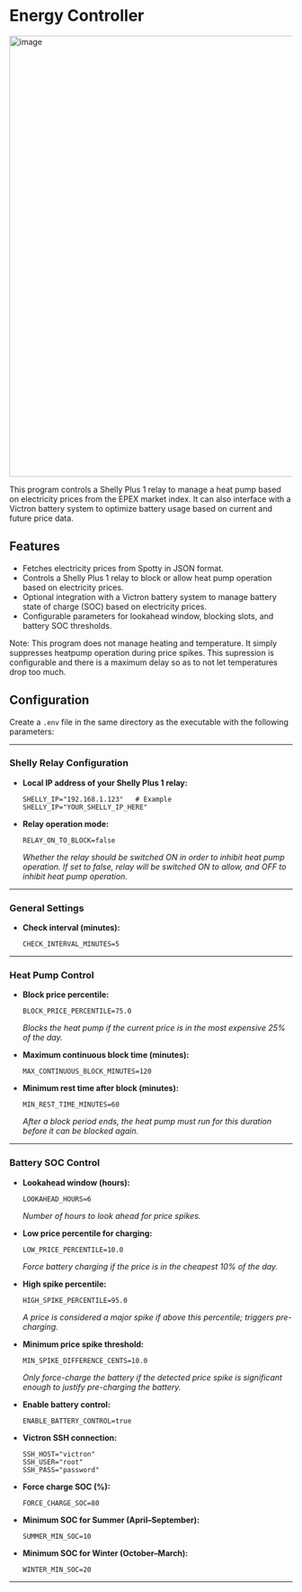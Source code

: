 # Energy Controller

<img width="1364" height="783" alt="image" src="https://github.com/user-attachments/assets/95fb713b-8d66-4033-9878-9bad323d46c3" />

This program controls a Shelly Plus 1 relay to manage a heat pump based on electricity prices from the EPEX market index. 
It can also interface with a Victron battery system to optimize battery usage based on current and future price data.

## Features
- Fetches electricity prices from Spotty in JSON format.
- Controls a Shelly Plus 1 relay to block or allow heat pump operation based on electricity prices.
- Optional integration with a Victron battery system to manage battery state of charge (SOC) based on electricity prices.
- Configurable parameters for lookahead window, blocking slots, and battery SOC thresholds.

Note: This program does not manage heating and temperature. It simply suppresses heatpump operation during price spikes. This supression is configurable and there is a maximum delay so as to not let temperatures drop too much.

## Configuration

Create a `.env` file in the same directory as the executable with the following parameters:

---

### **Shelly Relay Configuration**

- **Local IP address of your Shelly Plus 1 relay:**  
    ```env
    SHELLY_IP="192.168.1.123"   # Example
    SHELLY_IP="YOUR_SHELLY_IP_HERE"
    ```

- **Relay operation mode:**
    ```env
    RELAY_ON_TO_BLOCK=false
    ```
    *Whether the relay should be switched ON in order to inhibit heat pump operation. If set to false, relay will be switched ON to allow, and OFF to inhibit heat pump operation.*

---

### **General Settings**

- **Check interval (minutes):**  
    ```env
    CHECK_INTERVAL_MINUTES=5
    ```

---

### **Heat Pump Control**

- **Block price percentile:**  
    ```env
    BLOCK_PRICE_PERCENTILE=75.0
    ```
    *Blocks the heat pump if the current price is in the most expensive 25% of the day.*

- **Maximum continuous block time (minutes):**  
    ```env
    MAX_CONTINUOUS_BLOCK_MINUTES=120
    ```

- **Minimum rest time after block (minutes):**  
    ```env
    MIN_REST_TIME_MINUTES=60
    ```
    *After a block period ends, the heat pump must run for this duration before it can be blocked again.*

---

### **Battery SOC Control**

- **Lookahead window (hours):**  
    ```env
    LOOKAHEAD_HOURS=6
    ```
    *Number of hours to look ahead for price spikes.*

- **Low price percentile for charging:**  
    ```env
    LOW_PRICE_PERCENTILE=10.0
    ```
    *Force battery charging if the price is in the cheapest 10% of the day.*

- **High spike percentile:**  
    ```env
    HIGH_SPIKE_PERCENTILE=95.0
    ```
    *A price is considered a major spike if above this percentile; triggers pre-charging.*

- **Minimum price spike threshold:**
    ```env
    MIN_SPIKE_DIFFERENCE_CENTS=10.0
    ```
    *Only force-charge the battery if the detected price spike is significant enough to justify pre-charging the battery.*

- **Enable battery control:**  
    ```env
    ENABLE_BATTERY_CONTROL=true
    ```

- **Victron SSH connection:**  
    ```env
    SSH_HOST="victron"
    SSH_USER="root"
    SSH_PASS="password"
    ```

- **Force charge SOC (%):**  
    ```env
    FORCE_CHARGE_SOC=80
    ```

- **Minimum SOC for Summer (April–September):**  
    ```env
    SUMMER_MIN_SOC=10
    ```

- **Minimum SOC for Winter (October–March):**  
    ```env
    WINTER_MIN_SOC=20
    ```

---
